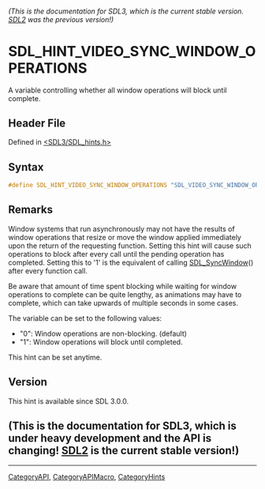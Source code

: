 ###### (This is the documentation for SDL3, which is the current stable version. [SDL2](https://wiki.libsdl.org/SDL2/) was the previous version!)
# SDL_HINT_VIDEO_SYNC_WINDOW_OPERATIONS

A variable controlling whether all window operations will block until complete.

## Header File

Defined in [<SDL3/SDL_hints.h>](https://github.com/libsdl-org/SDL/blob/main/include/SDL3/SDL_hints.h)

## Syntax

```c
#define SDL_HINT_VIDEO_SYNC_WINDOW_OPERATIONS "SDL_VIDEO_SYNC_WINDOW_OPERATIONS"
```

## Remarks

Window systems that run asynchronously may not have the results of window
operations that resize or move the window applied immediately upon the
return of the requesting function. Setting this hint will cause such
operations to block after every call until the pending operation has
completed. Setting this to '1' is the equivalent of calling
[SDL_SyncWindow](SDL_SyncWindow)() after every function call.

Be aware that amount of time spent blocking while waiting for window
operations to complete can be quite lengthy, as animations may have to
complete, which can take upwards of multiple seconds in some cases.

The variable can be set to the following values:

- "0": Window operations are non-blocking. (default)
- "1": Window operations will block until completed.

This hint can be set anytime.

## Version

This hint is available since SDL 3.0.0.

## (This is the documentation for SDL3, which is under heavy development and the API is changing! [SDL2](https://wiki.libsdl.org/SDL2/) is the current stable version!)



----
[CategoryAPI](CategoryAPI), [CategoryAPIMacro](CategoryAPIMacro), [CategoryHints](CategoryHints)

